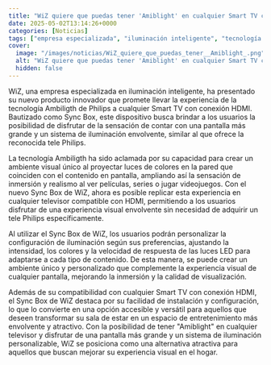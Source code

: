 ```yaml
---
title: "WiZ quiere que puedas tener 'Amiblight' en cualquier Smart TV con HDMI - así funciona su nuevo Sync Box"
date: 2025-05-02T13:14:26+0000
categories: [Noticias]
tags: ["empresa especializada", "iluminación inteligente", "tecnología Ambiligth", "Sync Box", "pantalla más grande", "sistema de iluminación envolvente", "experiencia visual."]
cover:
  image: "/images/noticias/WiZ_quiere_que_puedas_tener__Amiblight_.png"
  alt: "WiZ quiere que puedas tener 'Amiblight' en cualquier Smart TV con HDMI - así funciona su nuevo Sync Box"
  hidden: false
---
```


WiZ, una empresa especializada en iluminación inteligente, ha presentado su nuevo producto innovador que promete llevar la experiencia de la tecnología Ambiligth de Philips a cualquier Smart TV con conexión HDMI. Bautizado como Sync Box, este dispositivo busca brindar a los usuarios la posibilidad de disfrutar de la sensación de contar con una pantalla más grande y un sistema de iluminación envolvente, similar al que ofrece la reconocida tele Philips.

La tecnología Ambiligth ha sido aclamada por su capacidad para crear un ambiente visual único al proyectar luces de colores en la pared que coinciden con el contenido en pantalla, ampliando así la sensación de inmersión y realismo al ver películas, series o jugar videojuegos. Con el nuevo Sync Box de WiZ, ahora es posible replicar esta experiencia en cualquier televisor compatible con HDMI, permitiendo a los usuarios disfrutar de una experiencia visual envolvente sin necesidad de adquirir un tele Philips específicamente.

Al utilizar el Sync Box de WiZ, los usuarios podrán personalizar la configuración de iluminación según sus preferencias, ajustando la intensidad, los colores y la velocidad de respuesta de las luces LED para adaptarse a cada tipo de contenido. De esta manera, se puede crear un ambiente único y personalizado que complemente la experiencia visual de cualquier pantalla, mejorando la inmersión y la calidad de visualización.

Además de su compatibilidad con cualquier Smart TV con conexión HDMI, el Sync Box de WiZ destaca por su facilidad de instalación y configuración, lo que lo convierte en una opción accesible y versátil para aquellos que deseen transformar su sala de estar en un espacio de entretenimiento más envolvente y atractivo. Con la posibilidad de tener "Amiblight" en cualquier televisor y disfrutar de una pantalla más grande y un sistema de iluminación personalizable, WiZ se posiciona como una alternativa atractiva para aquellos que buscan mejorar su experiencia visual en el hogar.
